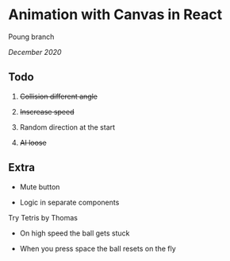 # Animation with Canvas in React

Poung branch

*December 2020*

## Todo

1. ~~Collision different angle~~

2. ~~Inscrease speed~~

3. Random direction at the start

4. ~~AI loose~~

## Extra

- Mute button

- Logic in separate components

Try Tetris by Thomas

- On high speed the ball gets stuck

- When you press space the ball resets on the fly